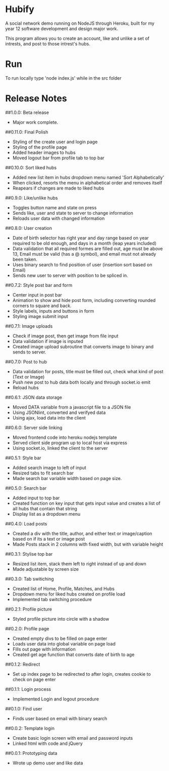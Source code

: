 # Hubify

A social network demo running on NodeJS through Heroku,
built for my year 12 software development and design major work.

This program allows you to create an account, like and unlike a set of intrests, and post to those intrest's hubs.

# Run
To run locally type 'node index.js' while in the src folder

# Release Notes

##1.0.0: Beta release
 - Major work complete.

##0.11.0: Final Polish
 - Styling of the create user and login page
 - Styling of the profile page
 - Added header images to hubs
 - Moved logout bar from profile tab to top bar

##0.10.0: Sort liked hubs
 - Added new list item in hubs dropdown menu named 'Sort Alphabetically'
 - When clicked, resorts the menu in alphabetical order and removes itself
 - Reapears if changes are made to liked hubs

##0.9.0: Like/unlike hubs
 - Toggles button name and state on press
 - Sends like, user and state to server to change information 
 - Reloads user data with changed information

##0.8.0: User creation
 - Date of birth selector has right year and day range based on year required to be old enough, and days in a month (leap years included)
 - Data validation that all required formes are filled out, age must be above 13, Email must be valid (has a @ symbol), and email must not already been taken.
 - Uses binary search to find position of user (insertion sort based on Email)
 - Sends new user to server with position to be spliced in.

##0.7.2: Style post bar and form
 - Center input in post bar
 - Animation to show and hide post form, including converting rounded corners to square and back.
 - Style labels, inputs and buttons in form
 - Styling image submit input

##0.7.1: Image uploads
 - Check if image post, then get image from file input
 - Data validation if image is inputed
 - Created image upload subroutine that converts image to binary and sends to server.

##0.7.0: Post to hub
 - Data validation for posts, title must be filled out, check what kind of post (Text or Image)
 - Push new post to hub data both locally and through socket.io emit
 - Reload hubs

##0.6.1: JSON data storage
 - Moved DATA variable from a javascript file to a JSON file
 - Using JSONlint, converted and verifyed data
 - Using ajax, load data into the client

##0.6.0: Server side linking
 - Moved frontend code into heroku nodejs template
 - Served client side program up to local host via express
 - Using socket.io, linked the client to the server

##0.5.1: Style bar
 - Added search image to left of input
 - Resized tabs to fit search bar
 - Made search bar variable width based on page size.

##0.5.0: Search bar
 - Added input to top bar
 - Created function on key input that gets input value and creates a list of all hubs that contain that string
 - Display list as a dropdown menu

##0.4.0: Load posts
 - Created a div with the title, author, and either text or image/caption based on if its a text or image post
 - Made Posts stack in 2 columns with fixed width, but with variable height

##0.3.1: Stylise top bar
 - Resized list item, stack them left to right instead of up and down
 - Made adjustable by screen size

##0.3.0: Tab switiching
 - Created list of Home, Profile, Matches, and Hubs
 - Dropdown menu for liked hubs created on profile load
 - Implemented tab switching procedure

##0.2.1: Profile picture
 - Styled profile picture into circle with a shadow

##0.2.0: Profile page
 - Created empty divs to be filled on page enter
 - Loads user data into global variable on page load
 - Fills out page with information
 - Created get age function that converts date of birth to age

##0.1.2: Redirect
 - Set up index page to be redirected to after login, creates cookie to check on page enter

##0.1.1: Login process
 - Implemented Login and logout procedure

##0.1.0: Find user
 - Finds user based on email with binary search

##0.0.2: Template login
 - Create basic login screen with email and password inputs
 - Linked html with code and jQuery

##0.0.1: Prototyping data
 - Wrote up demo user and like data
